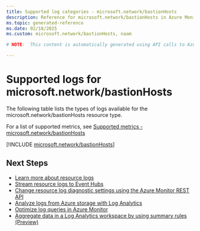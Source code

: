 ```yaml
---
title: Supported log categories - microsoft.network/bastionHosts
description: Reference for microsoft.network/bastionHosts in Azure Monitor Logs.
ms.topic: generated-reference
ms.date: 02/18/2025
ms.custom: microsoft.network/bastionHosts, naam

# NOTE:  This content is automatically generated using API calls to Azure. Any edits made on these files will be overwritten in the next run of the script. 

---
```





# Supported logs for microsoft.network/bastionHosts  
The following table lists the types of logs available for the microsoft.network/bastionHosts resource type.
  
  
  
For a list of supported metrics, see [Supported metrics - microsoft.network/bastionHosts](../supported-metrics/microsoft-network-bastionhosts-metrics.md)  
  

  
[!INCLUDE [microsoft.network/bastionHosts](~/reusable-content/ce-skilling/azure/includes/azure-monitor/reference/logs/microsoft-network-bastionhosts-logs-include.md)]  
  

## Next Steps

* [Learn more about resource logs](/azure/azure-monitor/essentials/platform-logs-overview)
* [Stream resource logs to Event Hubs](/azure/azure-monitor/essentials/resource-logs#send-to-azure-event-hubs)
* [Change resource log diagnostic settings using the Azure Monitor REST API](/rest/api/monitor/diagnosticsettings)
* [Analyze logs from Azure storage with Log Analytics](/azure/azure-monitor/essentials/resource-logs#send-to-log-analytics-workspace)
* [Optimize log queries in Azure Monitor](/azure/azure-monitor/logs/query-optimization)
* [Aggregate data in a Log Analytics workspace by using summary rules (Preview)](/azure/azure-monitor/logs/summary-rules)